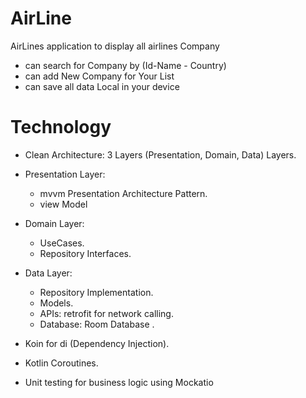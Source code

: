 # AirLine 
AirLines application to display all airlines Company
* can search for Company by (Id-Name - Country)
* can add New Company for Your List 
* can save all data Local in your device 

# Technology 
* Clean Architecture: 3 Layers (Presentation, Domain, Data) Layers.

* Presentation Layer:
   * mvvm Presentation Architecture Pattern.
   * view Model 
 * Domain Layer:
    * UseCases.
    * Repository Interfaces.
 * Data Layer:
   * Repository Implementation.
   * Models.
   * APIs: retrofit for network calling.
   * Database: Room Database .

* Koin for di (Dependency Injection).

* Kotlin Coroutines.

* Unit testing for business logic using Mockatio 

